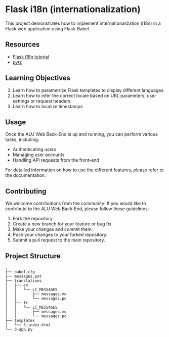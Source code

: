 # Flask i18n (internationalization)

This project demonstrates how to implement internationalization (i18n) in a Flask web application using Flask-Babel.


## Resources

- [Flask i18n tutorial](https://blog.miguelgrinberg.com/post/the-flask-mega-tutorial-part-xiii-i18n-and-l10n)
- [pytz](https://sourceforge.net/directory/software-development/linux/)

## Learning Objectives

1. Learn how to parametrize Flask templates to display different languages
2. Learn how to infer the correct locale based on URL parameters, user settings or request headers
3. Learn how to localize timestamps

## Usage

Once the ALU Web Back-End is up and running, you can perform various tasks, including:

- Authenticating users
- Managing user accounts
- Handling API requests from the front-end

For detailed information on how to use the different features, please refer to the documentation.

## Contributing

We welcome contributions from the community! If you would like to contribute to the ALU Web Back-End, please follow these guidelines:

1. Fork the repository.
2. Create a new branch for your feature or bug fix.
3. Make your changes and commit them.
4. Push your changes to your forked repository.
5. Submit a pull request to the main repository.
## Project Structure

```plaintext
.
├── babel.cfg
├── messages.pot
├── translations
│   ├── en
│   │   └── LC_MESSAGES
│   │       ├── messages.mo
│   │       └── messages.po
│   ├── fr
│   │   └── LC_MESSAGES
│   │       ├── messages.mo
│   │       └── messages.po
├── templates
│   └── 3-index.html
└── 3-app.py
